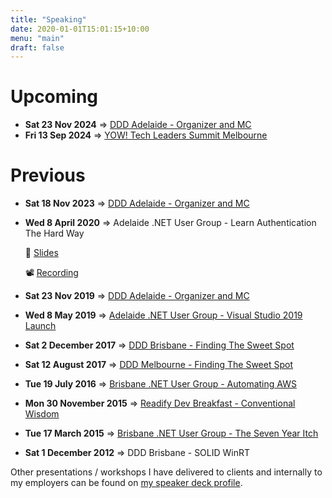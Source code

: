 ```yaml
---
title: "Speaking"
date: 2020-01-01T15:01:15+10:00
menu: "main"
draft: false
---
```


# Upcoming

* **Sat 23 Nov 2024** => [DDD Adelaide - Organizer and MC](https://dddadelaide.com)
* **Fri 13 Sep 2024** => [YOW! Tech Leaders Summit Melbourne](https://yowcon.com/tech-leaders-melbourne-2024/speakers/3617/andrew-best)

<script type="text/javascript" src="https://sessionize.com/api/speaker/sessions/f846ad20-530a-4e34-8ef8-476fa83c59c4/0x0x5949f6x"></script>

# Previous

* **Sat 18 Nov 2023** => [DDD Adelaide - Organizer and MC](https://dddadelaide.com)
* **Wed 8 April 2020** => Adelaide .NET User Group - Learn Authentication The Hard Way
	
	📜 [Slides](https://speakerdeck.com/andrewabest/learn-authentication-the-hard-way) 
	
	📽 [Recording](https://youtu.be/l2PjqAn_Iy4)

* **Sat 23 Nov 2019** => [DDD Adelaide - Organizer and MC](https://dddadelaide.com)
* **Wed 8 May 2019** => [Adelaide .NET User Group - Visual Studio 2019 Launch](https://github.com/adelaide-dotnet/meeting-logistics/wiki/Speaker-history)
* **Sat 2 December 2017** => [DDD Brisbane - Finding The Sweet Spot](https://speakerdeck.com/andrewabest/finding-the-sweet-spot)
* **Sat 12 August 2017** => [DDD Melbourne - Finding The Sweet Spot](https://speakerdeck.com/andrewabest/finding-the-sweet-spot)
* **Tue 19 July 2016** => [Brisbane .NET User Group - Automating AWS](https://speakerdeck.com/andrewabest/automating-aws)
* **Mon 30 November 2015** => [Readify Dev Breakfast - Conventional Wisdom](https://speakerdeck.com/andrewabest/conventional-wisdom)
* **Tue 17 March 2015** => [Brisbane .NET User Group - The Seven Year Itch](https://speakerdeck.com/andrewabest/seven-year-itch)
* **Sat 1 December 2012** => DDD Brisbane - SOLID WinRT

Other presentations / workshops I have delivered to clients and internally to my employers can be found on [my speaker deck profile](https://speakerdeck.com/andrewabest).